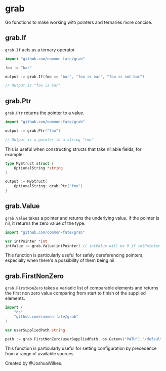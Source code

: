 # grab

Go functions to make working with pointers and ternaries more concise.

## grab.If

`grab.If` acts as a ternary operator.

```go
import "github.com/common-fate/grab"

foo := "bar"

output := grab.If(foo == "bar", "foo is bar", "foo is not bar")

// Output is "foo is bar"
```

## grab.Ptr

`grab.Ptr` returns the pointer to a value.

```go
import "github.com/common-fate/grab"

output := grab.Ptr("foo")

// Output is a pointer to a string "foo"
```

This is useful when constructing structs that take nillable fields, for example:

```go
type MyStruct struct {
    OptionalString *string
}

output := MyStruct{
    OptionalString: grab.Ptr("foo")
}
```

## grab.Value

`grab.Value` takes a pointer and returns the underlying value. If the pointer is nil, it returns the zero value of the type.

```go
import "github.com/common-fate/grab"

var intPointer *int
intValue := grab.Value(intPointer) // intValue will be 0 if intPointer is nil
```

This function is particularly useful for safely dereferencing pointers, especially when there's a possibility of them being nil.

## grab.FirstNonZero

`grab.FirstNonZero` takes a variadic list of comparable elements and returns the first non zero value comparing from start to finish of the supplied elements.

```go
import (
    "os"
    "github.com/common-fate/grab"
)

var userSuppliedPath string

path := grab.FirstNonZero(userSuppliedPath, os.Getenv("PATH"),"/default/path") // intValue will be the first non empty string
```

This function is particularly useful for setting configuration by precedence from a range of available sources.

Created by @JoshuaWilkes.
